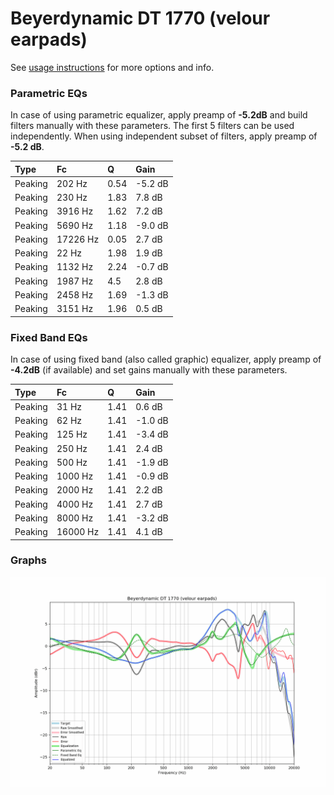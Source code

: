 # Beyerdynamic DT 1770 (velour earpads)
See [usage instructions](https://github.com/jaakkopasanen/AutoEq#usage) for more options and info.

### Parametric EQs
In case of using parametric equalizer, apply preamp of **-5.2dB** and build filters manually
with these parameters. The first 5 filters can be used independently.
When using independent subset of filters, apply preamp of **-5.2 dB**.

| Type    | Fc       |    Q | Gain    |
|:--------|:---------|:-----|:--------|
| Peaking | 202 Hz   | 0.54 | -5.2 dB |
| Peaking | 230 Hz   | 1.83 | 7.8 dB  |
| Peaking | 3916 Hz  | 1.62 | 7.2 dB  |
| Peaking | 5690 Hz  | 1.18 | -9.0 dB |
| Peaking | 17226 Hz | 0.05 | 2.7 dB  |
| Peaking | 22 Hz    | 1.98 | 1.9 dB  |
| Peaking | 1132 Hz  | 2.24 | -0.7 dB |
| Peaking | 1987 Hz  | 4.5  | 2.8 dB  |
| Peaking | 2458 Hz  | 1.69 | -1.3 dB |
| Peaking | 3151 Hz  | 1.96 | 0.5 dB  |

### Fixed Band EQs
In case of using fixed band (also called graphic) equalizer, apply preamp of **-4.2dB**
(if available) and set gains manually with these parameters.

| Type    | Fc       |    Q | Gain    |
|:--------|:---------|:-----|:--------|
| Peaking | 31 Hz    | 1.41 | 0.6 dB  |
| Peaking | 62 Hz    | 1.41 | -1.0 dB |
| Peaking | 125 Hz   | 1.41 | -3.4 dB |
| Peaking | 250 Hz   | 1.41 | 2.4 dB  |
| Peaking | 500 Hz   | 1.41 | -1.9 dB |
| Peaking | 1000 Hz  | 1.41 | -0.9 dB |
| Peaking | 2000 Hz  | 1.41 | 2.2 dB  |
| Peaking | 4000 Hz  | 1.41 | 2.7 dB  |
| Peaking | 8000 Hz  | 1.41 | -3.2 dB |
| Peaking | 16000 Hz | 1.41 | 4.1 dB  |

### Graphs
![](./Beyerdynamic%20DT%201770%20(velour%20earpads).png)
